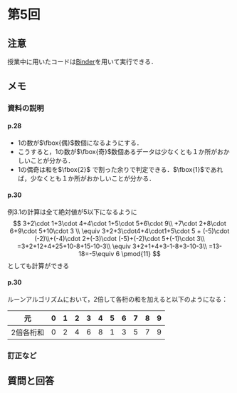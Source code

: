 # 第5回

## 注意

授業中に用いたコードは[Binder](https://mybinder.org/v2/gh/ritsumei-aoi/21jk1/HEAD)を用いて実行できる．




## メモ

 
### 資料の説明

#### p.28

- 1の数が$\fbox{偶}$数個になるようにする．
- こうすると，1の数が$\fbox{奇}$数個あるデータは少なくとも１か所がおかしいことが分かる．
- 1の偶奇は和を$\fbox{2}$ で割った余りで判定できる．$\fbox{1}$であれば，少なくとも１か所がおかしいことが分かる．

#### p.30
例3.1の計算は全て絶対値が5以下になるように
$$
3+2\cdot 1+3\cdot 4+4\cdot 1+5\cdot 5+6\cdot 9\\ +7\cdot 2+8\cdot 6+9\cdot 5+10\cdot 3
\\ \equiv 3+2+3\cdot4+4\cdot1+5\cdot 5 + (-5)\cdot (-2)\\+(-4)\cdot 2+(-3)\cdot (-5)+(-2)\cdot 5+(-1)\cdot 3\\
=3+2+12+4+25+10-8+15-10-3\\
\equiv 3+2+1+4+3-1-8+3-10-3\\
=13-18=-5\equiv 6 \pmod{11}
$$
としても計算ができる

#### p.30
ルーンアルゴリズムにおいて，2倍して各桁の和を加えると以下のようになる：

| 元 | 0 | 1 | 2 | 3 | 4 | 5 | 6 | 7 | 8 | 9 |
| ---- | ---- | ---- | ---- | ---- | ---- | ---- | ---- | ---- | ---- |  ---- |
| 2倍各桁和| 0 | 2 | 4 | 6 | 8 | 1 | 3 | 5 | 7 | 9 |

### 訂正など



## 質問と回答





